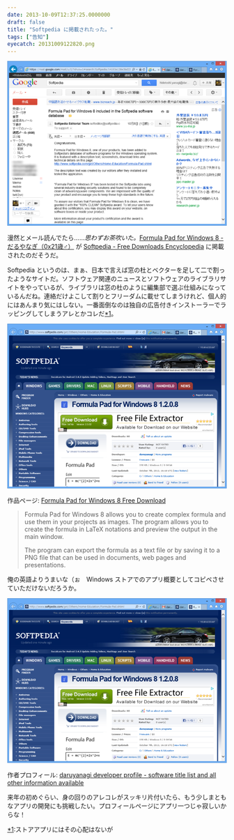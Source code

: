 ```yaml
---
date: 2013-10-09T12:37:25.0000000
draft: false
title: "Softpedia に掲載されたった。"
tags: ["告知"]
eyecatch: 20131009122820.png
---
```

<p><span itemscope itemtype="http://schema.org/Photograph"><img src="20131009122820.png" alt="f:id:daruyanagi:20131009122820p:plain" title="f:id:daruyanagi:20131009122820p:plain" class="hatena-fotolife" itemprop="image"></span></p><p>漫然とメール読んでたら……<i>思わずお茶吹いた。</i><a href="http://download.daruyanagi.net/Formula%20Pad%20for%20Windows%208">Formula Pad for Windows 8 - &#x3060;&#x308B;&#x3084;&#x306A;&#x304E;&#xFF08;0x21&#x6B73;&#x2642;&#xFF09;</a> が <a href="http://www.softpedia.com/">Softpedia - Free Downloads Encyclopedia</a> に掲載されたのだそうだ。</p><p>Softpedia というのは、まぁ、日本で言えば窓の杜とベクターを足して二で割ったようなサイトだ。ソフトウェア関連のニュースとソフトウェアのライブラリサイトをやっているが、ライブラリは窓の杜のように編集部で選ぶ仕組みになっているんだね。連絡だけよこして割りとフリーダムに載せてしまうけれど、個人的にはあんまり気にはしない。一番面倒なのは独自の広告付きインストーラーでラッピングしてしまうアレとかコレだ<a href="#f1" name="fn1" title="ストアアプリにはその心配はないが">*1</a>。</p><p><span itemscope itemtype="http://schema.org/Photograph"><img src="20131009123026.png" alt="f:id:daruyanagi:20131009123026p:plain" title="f:id:daruyanagi:20131009123026p:plain" class="hatena-fotolife" itemprop="image"></span></p><p>作品ページ: <a href="http://www.softpedia.com/get/Others/Home-Education/Formula-Pad.shtml">Formula Pad for Windows 8 Free Download</a></p>

<blockquote>
<p>Formula Pad for Windows 8 allows you to create complex formula and use them in your projects as images. The program allows you to create the formula in LaTeX notations and preview the output in the main window.</p><p>The program can export the formula as a text file or by saving it to a PNG file that can be used in documents, web pages and presentations.</p>

</blockquote>
<p>俺の英語よりうまいな（ぉ　Windows ストアでのアプリ概要としてコピペさせていただけないだろうか。</p><p><span itemscope itemtype="http://schema.org/Photograph"><img src="20131009123049.png" alt="f:id:daruyanagi:20131009123049p:plain" title="f:id:daruyanagi:20131009123049p:plain" class="hatena-fotolife" itemprop="image"></span></p><p>作者プロフィール: <a href="http://www.softpedia.com/developer/daruyanagi-97593.html">daruyanagi developer profile - software title list and all other information available</a></p><p>来年の初めぐらい、身の回りのアレコレがスッキリ片付いたら、もう少しまともなアプリの開発にも挑戦したい。プロフィールページにアプリ一つじゃ寂しいからな！</p>
<div class="footnote">
<p class="footnote"><a href="#fn1" name="f1" class="footnote-number">*1</a><span class="footnote-delimiter">:</span><span class="footnote-text">ストアアプリにはその心配はないが</span></p>
</div>